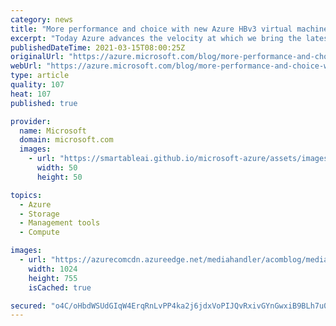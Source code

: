 ```yaml
---
category: news
title: "More performance and choice with new Azure HBv3 virtual machines for HPC"
excerpt: "Today Azure advances the velocity at which we bring the latest technologies to our HPC customers and the compute performance we put at their fingertips."
publishedDateTime: 2021-03-15T08:00:25Z
originalUrl: "https://azure.microsoft.com/blog/more-performance-and-choice-with-new-azure-hbv3-virtual-machines-for-hpc/"
webUrl: "https://azure.microsoft.com/blog/more-performance-and-choice-with-new-azure-hbv3-virtual-machines-for-hpc/"
type: article
quality: 107
heat: 107
published: true

provider:
  name: Microsoft
  domain: microsoft.com
  images:
    - url: "https://smartableai.github.io/microsoft-azure/assets/images/organizations/microsoft.com-50x50.jpg"
      width: 50
      height: 50

topics:
  - Azure
  - Storage
  - Management tools
  - Compute

images:
  - url: "https://azurecomcdn.azureedge.net/mediahandler/acomblog/media/Default/blog/7a49e658-2c65-4c11-8415-ca9f4db8eb25.png"
    width: 1024
    height: 755
    isCached: true

secured: "o4C/oHbdWSUdGIqW4ErqRnLvPP4ka2j6jdxVoPIJQvRxivGYnGwxiB9BLh7u0Fu/O3rKMFtG0gMr6VPq5a5T+VkojvCsgbX7JqUFQajzv5P6mSPRsLCVYGKBeNRtEWcBAxabBdePuF6fUgSxuDz1sOkXa23M3UZzDXCswV+ckOL8Sz+7S0zq0NruPY0gZSd4i7UJ+304ZH6a+N791oQqf4ysX9kEagAcfGyDsZy/43kh1/XglcADOiBKW5bK39osnrHAkAbvGIvw/xoXh0igKHmcmVnHGO/9gdtTdub65e8eeVmxa4mtvUdq1Kl45fk4+Y1iCOBPKgV0BtG5D6h+8oYDpB1uHUMgpvmxjJLPmww=;If7wuTe13oitJF+GB0+Spw=="
---
```


